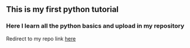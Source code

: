 ## This is my first python tutorial
### Here I learn all the python basics and upload in my repository
Redirect to my repo link [here](https://github.com/sharvari-sagar/python-tutorial)